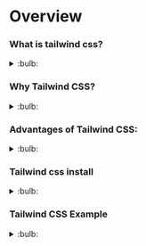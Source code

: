 # Overview

### What is tailwind css?
<details>
  <summary>:bulb:</summary>

  *Tailwind CSS is basically a Utility first CSS framework for building rapid custom UI. It is a highly customizable, low-level CSS framework that gives you all of the building blocks that you need. Also, it is a cool way to write inline styling and achieve an awesome interface without writing a single line of your own CSS.*
</details>

### Why Tailwind CSS?
<details>
  <summary>:bulb:</summary>

  <li>Faster UI building process</li>
  <li>It is a utility-first CSS framework which means we can use utility classes to build custom designs without writing CSS as in traditional approach. </li>
</details>

### Advantages of Tailwind CSS:
<details>
  <summary>:bulb:</summary>

  <li>No more silly names for CSS classes and Id’s.</li>
  <li>Minimum lines of Code in CSS file.</li>
  <li>We can customize the designs to make the components.</li>
  <li>Makes the website responsive.</li>
</details>

### Tailwind css install
<details>
  <summary>:bulb:</summary>

  <li>In terminal, "npm install -D tailwindcss"</li>
  <li>Then, "npx tailwindcss init"</li>
  <li>Create src folder , and into this create input.css file and index.html file also. And paste below code in input.css file.</li>

  ``` css

  /* src/input.css */
  @tailwind base;
  @tailwind components;
  @tailwind utilities;
  ```
  <li>Create dist foler in project . and add output.css file in it.</li>
  <li>paste below code in index.html file.</li>

  ``` html

  <!doctype html>
  <html>
  <head>
    <meta charset="UTF-8">
    <meta name="viewport" content="width=device-width, initial-scale=1.0">
    <link href="/dist/output.css" rel="stylesheet">
  </head>
  <body>
    <h1 class="text-3xl font-bold underline font-red-100">
      Hello world!
    </h1>
  </body>
  </html>
  ```
  <li>In terminal, "npm init -y"</li>
  <li>Then, in package.json add " "build": "tailwindcss -i ./src/input.css -o ./dist/output.css --watch" "for "test:.." query. </li>
  <li>Then in config .js file add content as "./src/index.html".</li>
  <li>After this in terminal "npm run build"</li>
  <li>Then proceed with Go Live.</li>
</details>

### Tailwind CSS Example
<details>
  <summary>:bulb:</summary>

Code | Output
------------ | -------------
![image](https://user-images.githubusercontent.com/75599178/176752988-401bec47-b19e-4bd3-841e-6399eb13cffe.png) | ![image](https://user-images.githubusercontent.com/75599178/176752909-a3ad2615-1088-4123-b3b9-f4b13aab9273.png)


</details>

  
  
  
  
  
  
  
  
  
  
  
  
  
  
  
  
  
  
  
  
  
  
